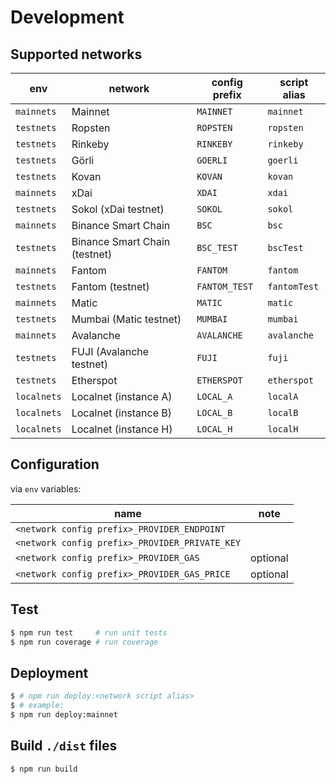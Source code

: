 # Development

## Supported networks

| env | network | config prefix | script alias |
| --- | --- | --- | --- |
| `mainnets` | Mainnet | `MAINNET` | `mainnet` |
| `testnets` | Ropsten | `ROPSTEN` | `ropsten` |
| `testnets` | Rinkeby | `RINKEBY` | `rinkeby` |
| `testnets` | Görli | `GOERLI` | `goerli` |
| `testnets` | Kovan | `KOVAN` | `kovan` |
| `mainnets` | xDai | `XDAI` | `xdai` |
| `testnets` | Sokol (xDai testnet) | `SOKOL` | `sokol` |
| `mainnets` | Binance Smart Chain | `BSC` | `bsc` |
| `testnets` | Binance Smart Chain (testnet) | `BSC_TEST` | `bscTest` |
| `mainnets` | Fantom | `FANTOM` | `fantom` |
| `testnets` | Fantom (testnet) | `FANTOM_TEST` | `fantomTest` |
| `mainnets` | Matic | `MATIC` | `matic` |
| `testnets` | Mumbai (Matic testnet) | `MUMBAI` | `mumbai` |
| `mainnets` | Avalanche | `AVALANCHE` | `avalanche` |
| `testnets` | FUJI (Avalanche testnet) | `FUJI` | `fuji` |
| `testnets` | Etherspot | `ETHERSPOT` | `etherspot` |
| `localnets` | Localnet (instance A) | `LOCAL_A` | `localA` |
| `localnets` | Localnet (instance B) | `LOCAL_B` | `localB` |
| `localnets` | Localnet (instance H) | `LOCAL_H` | `localH` |

## Configuration

via `env` variables:

| name | note |
| --- | --- |
| `<network config prefix>_PROVIDER_ENDPOINT` | |
| `<network config prefix>_PROVIDER_PRIVATE_KEY` | |
| `<network config prefix>_PROVIDER_GAS` | optional |
| `<network config prefix>_PROVIDER_GAS_PRICE` | optional |

## Test

```bash
$ npm run test     # run unit tests
$ npm run coverage # run coverage
```

## Deployment

```bash
$ # npm run deploy:<network script alias>
$ # example:
$ npm run deploy:mainnet
```

## Build `./dist` files

```bash
$ npm run build
```
